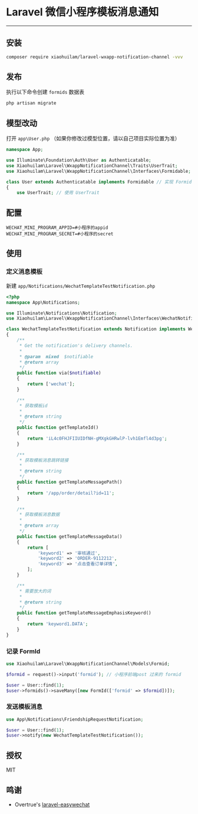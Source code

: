 # Laravel 微信小程序模板消息通知
---

## 安装
```bash
composer require xiaohuilam/laravel-wxapp-notification-channel -vvv
```

## 发布
执行以下命令创建 `formids` 数据表
```bash
php artisan migrate
```

## 模型改动

打开 `app\User.php` （如果你修改过模型位置，请以自己项目实际位置为准）
```php
namespace App;

use Illuminate\Foundation\Auth\User as Authenticatable;
use Xiaohuilam\Laravel\WxappNotificationChannel\Traits\UserTrait;
use Xiaohuilam\Laravel\WxappNotificationChannel\Interfaces\Formidable;

class User extends Authenticatable implements Formidable // 实现 Formidable
{
    use UserTrait; // 使用 UserTrait
```

## 配置
```env
WECHAT_MINI_PROGRAM_APPID=#小程序的appid
WECHAT_MINI_PROGRAM_SECRET=#小程序的secret
```

## 使用

### 定义消息模板

新建 `app/Notifications/WechatTemplateTestNotification.php`
```php
<?php
namespace App\Notifications;

use Illuminate\Notifications\Notification;
use Xiaohuilam\Laravel\WxappNotificationChannel\Interfaces\WechatNotificationable;

class WechatTemplateTestNotification extends Notification implements WechatNotificationable
{
    /**
     * Get the notification's delivery channels.
     *
     * @param  mixed  $notifiable
     * @return array
     */
    public function via($notifiable)
    {
        return ['wechat'];
    }

    /**
     * 获取模板id
     *
     * @return string
     */
    public function getTemplateId()
    {
        return 'iL4c0FHJFIIUIDfNH-gMXgkGHRwlP-lvh1Emfl4d3pg';
    }

    /**
     * 获取模板消息跳转链接
     *
     * @return string
     */
    public function getTemplateMessagePath()
    {
        return '/app/order/detail?id=11';
    }

    /**
     * 获取模板消息数据
     *
     * @return array
     */
    public function getTemplateMessageData()
    {
        return [
            'keyword1' => '审核通过',
            'keyword2' => 'ORDER-9112212',
            'keyword3' => '点击查看订单详情',
        ];
    }

    /**
     * 需要放大的词
     *
     * @return string
     */
    public function getTemplateMessageEmphasisKeyword()
    {
        return 'keyword1.DATA';
    }
}
```

### 记录 FormId
```php
use Xiaohuilam\Laravel\WxappNotificationChannel\Models\Formid;

$formid = request()->input('formid'); // 小程序前端post 过来的 formid

$user = User::find(1);
$user->formids()->saveMany([new FormId(['formid' => $formid])]);
```

### 发送模板消息

```php
use App\Notifications\FriendshipRequestNotification;

$user = User::find(1);
$user->notify(new WechatTemplateTestNotification());
```

## 授权
MIT

## 鸣谢
- Overtrue's [laravel-easywechat](https://github.com/overtrue/laravel-wechat)